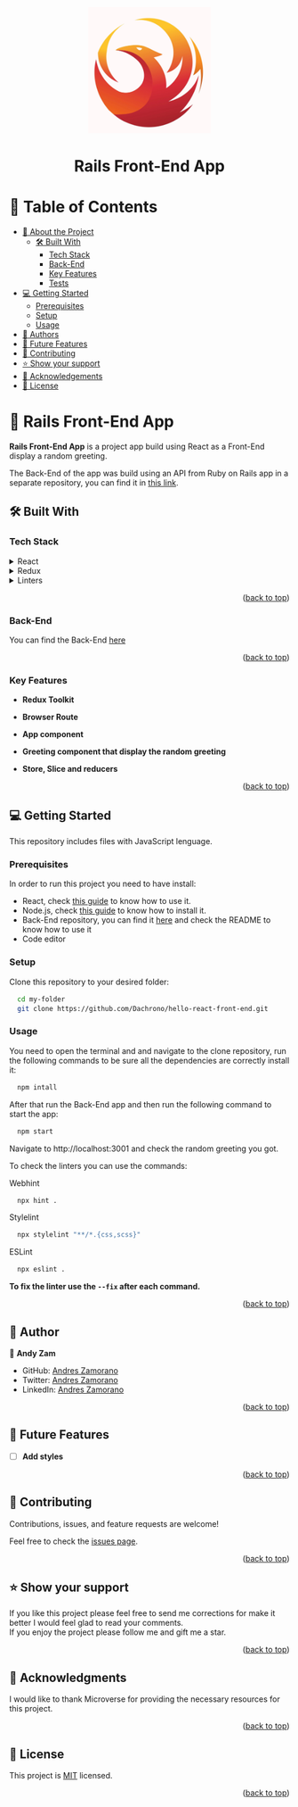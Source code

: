 <a name="readme-top"></a>
<div align="center">

  <img src=logo.png width=220px>
  <h1><b>Rails Front-End App</b></h1>

</div>

# 📗 Table of Contents

- [📖 About the Project](#about-project)
  - [🛠 Built With](#built-with)
    - [Tech Stack](#tech-stack)
    - [Back-End](#back-end)
    - [Key Features](#key-features)
    - [Tests](#tests)
- [💻 Getting Started](#getting-started)
  - [Prerequisites](#prerequisites)
  - [Setup](#setup)
  - [Usage](#usage)
- [👥 Authors](#authors)
- [🔭 Future Features](#future-features)
- [🤝 Contributing](#contributing)
- [⭐️ Show your support](#support)
- [🙏 Acknowledgements](#acknowledgements)
- [📝 License](#license)

# 📖 Rails Front-End App <a name="about-project"></a>

**Rails Front-End App** is a project app build using React as a Front-End display a random greeting. 

The Back-End of the app was build using an API from Ruby on Rails app in a separate repository, you can find it in [this link](https://github.com/Dachrono/hello-rails-back-end).

## 🛠 Built With <a name="built-with"></a>

### Tech Stack <a name="tech-stack"></a>

<details>
<summary>React</summary>
  <ul>
    <li>
      <a href="https://react.dev/">Library</a>
    </li>
  </ul>
</details>

<details>
<summary>Redux</summary>
  <ul>
    <li><a href="https://redux-toolkit.js.org/">Redux Toolkit</a></li>
  </ul>
</details>

<details>
<summary>Linters</summary>
  <ul>
    <li><a href="https://github.com/microverseinc/linters-config/tree/master/html-css-js">Linters</a></li>
  </ul>
</details>

<p align="right">(<a href="#readme-top">back to top</a>)</p>

### Back-End <a name="back-end"></a>

You can find the Back-End [here](https://github.com/Dachrono/hello-rails-back-end)

<p align="right">(<a href="#readme-top">back to top</a>)</p>


### Key Features <a name="key-features"></a>

- **Redux Toolkit**

- **Browser Route**

- **App component**

- **Greeting component that display the random greeting**

- **Store, Slice and reducers**


<p align="right">(<a href="#readme-top">back to top</a>)</p>

## 💻 Getting Started <a name="getting-started"></a>

This repository includes files with JavaScript lenguage.

### Prerequisites

In order to run this project you need to have install:

- React, check [this guide](https://react.dev/) to know how to use it.
- Node.js, check [this guide](https://nodejs.org/es/download/package-manager#debian-and-ubuntu-based-linux-distributions-enterprise-linux-fedora-and-snap-packages) to know how to install it.
- Back-End repository, you can find it [here](https://github.com/Dachrono/hello-rails-back-end) and check the README to know how to use it
- Code editor

### Setup

Clone this repository to your desired folder:

```sh
  cd my-folder
  git clone https://github.com/Dachrono/hello-react-front-end.git
```

### Usage

You need to open the terminal and and navigate to the clone repository, run the following commands to be sure all the dependencies are correctly install it:

```sh
  npm intall
```

After that run the Back-End app and then run the following command to start the app:

```sh
  npm start
```

Navigate to http://localhost:3001 and check the random greeting you got.

To check the linters you can use the commands:

Webhint
```sh
  npx hint .
```

Stylelint
```sh
  npx stylelint "**/*.{css,scss}"
```

ESLint
```sh
  npx eslint .
```

**To fix the linter use the `--fix` after each command.**

<p align="right">(<a href="#readme-top">back to top</a>)</p>



## 👥 Author <a name="authors"></a>

👤 **Andy Zam**

- GitHub: [Andres Zamorano](https://github.com/Dachrono)
- Twitter: [Andres Zamorano](https://twitter.com/Dachrono)
- LinkedIn: [Andres Zamorano](https://www.linkedin.com/in/andres-zamorano-785b77a1/)


<p align="right">(<a href="#readme-top">back to top</a>)</p>



## 🔭 Future Features <a name="future-features"></a>

- [ ] **Add styles**

<p align="right">(<a href="#readme-top">back to top</a>)</p>



## 🤝 Contributing <a name="contributing"></a>

Contributions, issues, and feature requests are welcome!

Feel free to check the [issues page](https://github.com/Dachrono/hello-react-front-end/issues).

<p align="right">(<a href="#readme-top">back to top</a>)</p>



## ⭐️ Show your support <a name="support"></a>

If you like this project please feel free to send me corrections for make it better I would feel glad to read your comments.<br>
If you enjoy the project please follow me and gift me a star. 

<p align="right">(<a href="#readme-top">back to top</a>)</p>



## 🙏 Acknowledgments <a name="acknowledgements"></a>

I would like to thank Microverse for providing the necessary resources for this project.

<p align="right">(<a href="#readme-top">back to top</a>)</p>



## 📝 License <a name="license"></a>

This project is [MIT](./LICENSE.txt) licensed.

<p align="right">(<a href="#readme-top">back to top</a>)</p>
